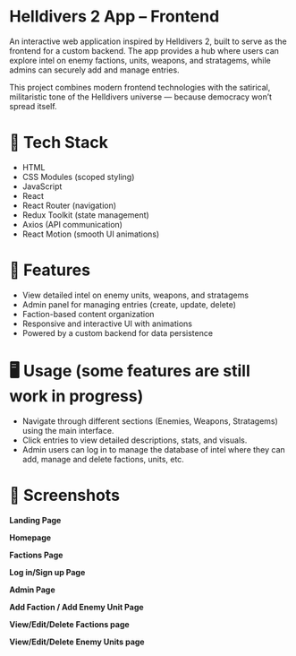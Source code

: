 # Helldivers 2 App – Frontend

An interactive web application inspired by Helldivers 2, built to serve as the frontend for a custom backend.
The app provides a hub where users can explore intel on enemy factions, units, weapons, and stratagems, while admins can securely add and manage entries.

This project combines modern frontend technologies with the satirical, militaristic tone of the Helldivers universe — because democracy won’t spread itself.

# 🔧 Tech Stack

-   HTML
-   CSS Modules (scoped styling)
-   JavaScript
-   React
-   React Router (navigation)
-   Redux Toolkit (state management)
-   Axios (API communication)
-   React Motion (smooth UI animations)

# 🚀 Features

-   View detailed intel on enemy units, weapons, and stratagems
-   Admin panel for managing entries (create, update, delete)
-   Faction-based content organization
-   Responsive and interactive UI with animations
-   Powered by a custom backend for data persistence

# 🖥️ Usage (some features are still work in progress)

-   Navigate through different sections (Enemies, Weapons, Stratagems) using the main interface.
-   Click entries to view detailed descriptions, stats, and visuals.
-   Admin users can log in to manage the database of intel where they can add, manage and delete factions, units, etc.

# 📸 Screenshots

**Landing Page**

**Homepage**

**Factions Page**

**Log in/Sign up Page**

**Admin Page**

**Add Faction / Add Enemy Unit Page**

**View/Edit/Delete Factions page**

**View/Edit/Delete Enemy Units page**
